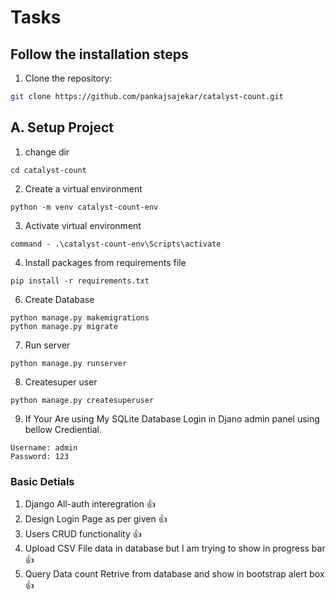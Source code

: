 # Tasks

## Follow the installation steps

1. Clone the repository:

```bash
git clone https://github.com/pankajsajekar/catalyst-count.git
```

## A. Setup Project
1. change dir
```
cd catalyst-count
```

2. Create a virtual environment
```
python -m venv catalyst-count-env

```
3. Activate virtual environment
```
command - .\catalyst-count-env\Scripts\activate
```
4. Install packages from requirements file
```
pip install -r requirements.txt
```

6. Create Database 
```
python manage.py makemigrations
python manage.py migrate
```
7. Run server
```
python manage.py runserver
```

8. Createsuper user
```
python manage.py createsuperuser
```
9. If Your Are using My SQLite Database
Login in Djano admin panel using bellow Crediential.
```
Username: admin
Password: 123
```

### Basic Detials

1. Django All-auth interegration :+1:
2. Design Login Page as per given :+1:
3. Users CRUD functionality :+1:
4. Upload CSV File data in database but I am trying to show in progress bar :+1:
5. Query Data count Retrive from database and show in bootstrap alert box :+1:
